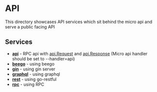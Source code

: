 # API

This directory showcases API services which sit behind the micro api and serve a public facing API

## Services

- [**api**](api.go) - RPC api with [api.Request](https://github.com/yadisnel/go-ms/v2blob/master/api/proto/api.proto#L11L18) and [api.Response](https://github.com/yadisnel/go-ms/v2blob/master/api/proto/api.proto#L21L25) (Micro api handler should be set to --handler=api)
- [**beego**](beego) - using beego
- [**gin**](gin) - using gin server
- [**graphql**](graphql) - using graphql
- [**rest**](rest) - using go-restful
- [**rpc**](rpc) - using RPC
